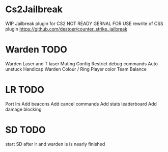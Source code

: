# Cs2Jailbreak
WIP Jailbreak plugin for CS2 NOT READY GERNAL FOR USE
rewrite of CSS plugin https://github.com/destoer/counter_strike_jailbreak

# Warden TODO
Warden Laser and T laser
Muting
Config
Restrict debug commands
Auto unstuck
Handicap
Warden Colour / Ring
Player color
Team Balance


# LR TODO
Port lrs
Add beacons
Add cancel commands
Add stats leaderboard
Add damage blocking

# SD TODO
start SD after lr and warden is is nearly finished